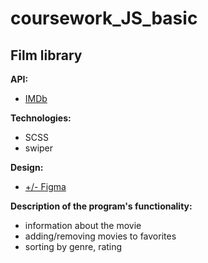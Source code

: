 # coursework_JS_basic

## Film library
**API:**  
+ [IMDb](https://rapidapi.com/octopusteam-octopusteam-default/api/imdb236/playground/apiendpoint_a5de12e2-d269-44fb-8af7-6eb02982ee9e)  

**Technologies:**  
+ SCSS
+ swiper

**Design:**  
+ [+/- Figma](https://www.figma.com/design/NF0OhCpPPPCe2Ww4j4Ah2d/OTT-Dark-Theme-Website-UI-Design-Template-for-Media-Streaming--Movies-and-TV---FREE-Editable----Community-?node-id=34-3&p=f&t=1XcE3TcvEdJLKoXB-0)

**Description of the program's functionality:**  
+ information about the movie
+ adding/removing movies to favorites
+ sorting by genre, rating
